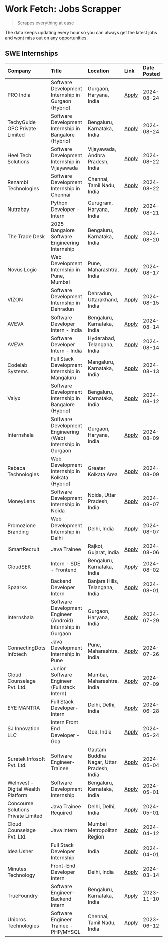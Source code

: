 # Work Fetch: Jobs Scrapper
> Scrapes everything at ease

The data keeps updating every hour so you can always get the latest jobs and wont miss out on any opportunities.

## SWE Internships
<!--START_SECTION:workfetch-->
| Company                             | Title                                                         | Location                                  | Link                                                                                                                                                                                                                                                                                      | Date Posted   |
|:------------------------------------|:--------------------------------------------------------------|:------------------------------------------|:------------------------------------------------------------------------------------------------------------------------------------------------------------------------------------------------------------------------------------------------------------------------------------------|:--------------|
| PRO India                           | Software Development Internship in Gurgaon (Hybrid)           | Gurgaon, Haryana, India                   | [Apply](https://in.linkedin.com/jobs/view/software-development-internship-in-gurgaon-hybrid-at-pro-india-4009587664?position=45&pageNum=0&refId=51Btl%2BbHJix8%2FSxVrakUUA%3D%3D&trackingId=hUhj0GOw0reDkJguDsWXEg%3D%3D&trk=public_jobs_jserp-result_search-card)                        | 2024-08-24    |
| TechyGuide OPC Private Limited      | Software Development Internship in Bangalore (Hybrid)         | Bengaluru, Karnataka, India               | [Apply](https://in.linkedin.com/jobs/view/software-development-internship-in-bangalore-hybrid-at-techyguide-opc-private-limited-4009591646?position=53&pageNum=0&refId=51Btl%2BbHJix8%2FSxVrakUUA%3D%3D&trackingId=G0e8rKPFeZX7X9RWDmX96Q%3D%3D&trk=public_jobs_jserp-result_search-card) | 2024-08-24    |
| Heel Tech Solutions                 | Software Development Internship in Vijayawada                 | Vijayawada, Andhra Pradesh, India         | [Apply](https://in.linkedin.com/jobs/view/software-development-internship-in-vijayawada-at-heel-tech-solutions-4007906692?position=38&pageNum=0&refId=51Btl%2BbHJix8%2FSxVrakUUA%3D%3D&trackingId=7KHUdOjJHSjn1Q%2F15W%2F4pA%3D%3D&trk=public_jobs_jserp-result_search-card)              | 2024-08-22    |
| Renambl Technologies                | Software Development Internship in Chennai                    | Chennai, Tamil Nadu, India                | [Apply](https://in.linkedin.com/jobs/view/software-development-internship-in-chennai-at-renambl-technologies-4007910299?position=48&pageNum=0&refId=51Btl%2BbHJix8%2FSxVrakUUA%3D%3D&trackingId=4CHfkKAFyrC1YEabldLPCg%3D%3D&trk=public_jobs_jserp-result_search-card)                    | 2024-08-22    |
| Nutrabay                            | Python Developer - Intern                                     | Gurugram, Haryana, India                  | [Apply](https://in.linkedin.com/jobs/view/python-developer-intern-at-nutrabay-4003909226?position=47&pageNum=0&refId=51Btl%2BbHJix8%2FSxVrakUUA%3D%3D&trackingId=bszNdzZqJiodFs6gwPE6Vg%3D%3D&trk=public_jobs_jserp-result_search-card)                                                   | 2024-08-21    |
| The Trade Desk                      | 2025 Bangalore Software Engineering Internship                | Bengaluru, Karnataka, India               | [Apply](https://in.linkedin.com/jobs/view/2025-bangalore-software-engineering-internship-at-the-trade-desk-3987456531?position=11&pageNum=0&refId=51Btl%2BbHJix8%2FSxVrakUUA%3D%3D&trackingId=NPK%2FzY1KPxHvojKDEGMFMQ%3D%3D&trk=public_jobs_jserp-result_search-card)                    | 2024-08-20    |
| Novus Logic                         | Web Development Internship in Pune, Mumbai                    | Pune, Maharashtra, India                  | [Apply](https://in.linkedin.com/jobs/view/web-development-internship-in-pune-mumbai-at-novus-logic-4003713081?position=52&pageNum=0&refId=51Btl%2BbHJix8%2FSxVrakUUA%3D%3D&trackingId=oU8OYFIP%2FYqsVSz6yVYg4g%3D%3D&trk=public_jobs_jserp-result_search-card)                            | 2024-08-17    |
| VIZON                               | Software Development Internship in Dehradun                   | Dehradun, Uttarakhand, India              | [Apply](https://in.linkedin.com/jobs/view/software-development-internship-in-dehradun-at-vizon-4002068899?position=12&pageNum=0&refId=51Btl%2BbHJix8%2FSxVrakUUA%3D%3D&trackingId=7YmqjZ8R7rDLmCAgzCR0qA%3D%3D&trk=public_jobs_jserp-result_search-card)                                  | 2024-08-15    |
| AVEVA                               | Software Developer Intern - India                             | Bengaluru, Karnataka, India               | [Apply](https://in.linkedin.com/jobs/view/software-developer-intern-india-at-aveva-3998279987?position=8&pageNum=0&refId=51Btl%2BbHJix8%2FSxVrakUUA%3D%3D&trackingId=8NHE6lO1ONmrMMqMRYejzA%3D%3D&trk=public_jobs_jserp-result_search-card)                                               | 2024-08-14    |
| AVEVA                               | Software Developer Intern - India                             | Hyderabad, Telangana, India               | [Apply](https://in.linkedin.com/jobs/view/software-developer-intern-india-at-aveva-3998281598?position=14&pageNum=0&refId=51Btl%2BbHJix8%2FSxVrakUUA%3D%3D&trackingId=U6grcoqmyDXviVUVZ0NhNQ%3D%3D&trk=public_jobs_jserp-result_search-card)                                              | 2024-08-14    |
| Codelab Systems                     | Full Stack Development Internship in Mangaluru                | Mangaluru, Karnataka, India               | [Apply](https://in.linkedin.com/jobs/view/full-stack-development-internship-in-mangaluru-at-codelab-systems-4000806317?position=60&pageNum=0&refId=51Btl%2BbHJix8%2FSxVrakUUA%3D%3D&trackingId=3jnh4fj4hkrJsflA55TbYQ%3D%3D&trk=public_jobs_jserp-result_search-card)                     | 2024-08-13    |
| Valyx                               | Software Development Internship in Bangalore (Hybrid)         | Bengaluru, Karnataka, India               | [Apply](https://in.linkedin.com/jobs/view/software-development-internship-in-bangalore-hybrid-at-valyx-3999788730?position=19&pageNum=0&refId=51Btl%2BbHJix8%2FSxVrakUUA%3D%3D&trackingId=VqaVVvJNLrP32tO7MqXH6g%3D%3D&trk=public_jobs_jserp-result_search-card)                          | 2024-08-12    |
| Internshala                         | Software Development Engineering (Web) Internship in Gurgaon  | Gurgaon, Haryana, India                   | [Apply](https://in.linkedin.com/jobs/view/software-development-engineering-web-internship-in-gurgaon-at-internshala-3997620471?position=4&pageNum=0&refId=51Btl%2BbHJix8%2FSxVrakUUA%3D%3D&trackingId=BKxW1knDLFUuwgO1OLLMwQ%3D%3D&trk=public_jobs_jserp-result_search-card)              | 2024-08-09    |
| Rebaca Technologies                 | Web Development Internship in Kolkata (Hybrid)                | Greater Kolkata Area                      | [Apply](https://in.linkedin.com/jobs/view/web-development-internship-in-kolkata-hybrid-at-rebaca-technologies-3997621369?position=42&pageNum=0&refId=51Btl%2BbHJix8%2FSxVrakUUA%3D%3D&trackingId=CaLNjyl2GR77JSj3jgHDvA%3D%3D&trk=public_jobs_jserp-result_search-card)                   | 2024-08-09    |
| MoneyLens                           | Software Development Internship in Noida                      | Noida, Uttar Pradesh, India               | [Apply](https://in.linkedin.com/jobs/view/software-development-internship-in-noida-at-moneylens-3995563481?position=7&pageNum=0&refId=51Btl%2BbHJix8%2FSxVrakUUA%3D%3D&trackingId=EQJ29LaHQpy%2Ffg5963mDTA%3D%3D&trk=public_jobs_jserp-result_search-card)                                | 2024-08-07    |
| Promozione Branding                 | Web Development Internship in Delhi                           | Delhi, India                              | [Apply](https://in.linkedin.com/jobs/view/web-development-internship-in-delhi-at-promozione-branding-3995559880?position=30&pageNum=0&refId=51Btl%2BbHJix8%2FSxVrakUUA%3D%3D&trackingId=E%2Ffov1SMG6MESouq4pWlRg%3D%3D&trk=public_jobs_jserp-result_search-card)                          | 2024-08-07    |
| iSmartRecruit                       | Java Trainee                                                  | Rajkot, Gujarat, India                    | [Apply](https://in.linkedin.com/jobs/view/java-trainee-at-ismartrecruit-3992301825?position=35&pageNum=0&refId=51Btl%2BbHJix8%2FSxVrakUUA%3D%3D&trackingId=Oc%2Bsjvyfth3Dgl%2FDvnOnXQ%3D%3D&trk=public_jobs_jserp-result_search-card)                                                     | 2024-08-06    |
| CloudSEK                            | Intern - SDE - Frontend                                       | Bengaluru, Karnataka, India               | [Apply](https://in.linkedin.com/jobs/view/intern-sde-frontend-at-cloudsek-3991574495?position=27&pageNum=0&refId=51Btl%2BbHJix8%2FSxVrakUUA%3D%3D&trackingId=vHpTBzCq%2FYfkaemCxIY%2BSg%3D%3D&trk=public_jobs_jserp-result_search-card)                                                   | 2024-08-02    |
| Spaarks                             | Backend Developer Intern                                      | Banjara Hills, Telangana, India           | [Apply](https://in.linkedin.com/jobs/view/backend-developer-intern-at-spaarks-3990226465?position=33&pageNum=0&refId=51Btl%2BbHJix8%2FSxVrakUUA%3D%3D&trackingId=LqS2%2FQmkAaINbI6T%2F6OYLg%3D%3D&trk=public_jobs_jserp-result_search-card)                                               | 2024-08-01    |
| Internshala                         | Software Development Engineer (Android) Internship in Gurgaon | Gurgaon, Haryana, India                   | [Apply](https://in.linkedin.com/jobs/view/software-development-engineer-android-internship-in-gurgaon-at-internshala-3987153031?position=51&pageNum=0&refId=51Btl%2BbHJix8%2FSxVrakUUA%3D%3D&trackingId=hAbBV0UI6gGrD46ya3tHJw%3D%3D&trk=public_jobs_jserp-result_search-card)            | 2024-07-29    |
| ConnectingDots Infotech             | Java Development Internship in Pune                           | Pune, Maharashtra, India                  | [Apply](https://in.linkedin.com/jobs/view/java-development-internship-in-pune-at-connectingdots-infotech-3983314097?position=44&pageNum=0&refId=51Btl%2BbHJix8%2FSxVrakUUA%3D%3D&trackingId=MOgslGGsiK5DHVITk6xkbA%3D%3D&trk=public_jobs_jserp-result_search-card)                        | 2024-07-26    |
| Cloud Counselage Pvt. Ltd.          | Junior Software Engineer (Full stack Intern)                  | Mumbai, Maharashtra, India                | [Apply](https://in.linkedin.com/jobs/view/junior-software-engineer-full-stack-intern-at-cloud-counselage-pvt-ltd-3967725851?position=24&pageNum=0&refId=51Btl%2BbHJix8%2FSxVrakUUA%3D%3D&trackingId=RKznopzujRPQTmuBtR51fA%3D%3D&trk=public_jobs_jserp-result_search-card)                | 2024-07-09    |
| EYE MANTRA                          | Full Stack Developer- Intern                                  | Delhi, Delhi, India                       | [Apply](https://in.linkedin.com/jobs/view/full-stack-developer-intern-at-eye-mantra-3960988037?position=59&pageNum=0&refId=51Btl%2BbHJix8%2FSxVrakUUA%3D%3D&trackingId=nxdMnucEqiy32KfodQkUUA%3D%3D&trk=public_jobs_jserp-result_search-card)                                             | 2024-06-28    |
| SJ Innovation LLC                   | Intern Front End Developer - Goa                              | Goa, India                                | [Apply](https://in.linkedin.com/jobs/view/intern-front-end-developer-goa-at-sj-innovation-llc-3931678611?position=20&pageNum=0&refId=51Btl%2BbHJix8%2FSxVrakUUA%3D%3D&trackingId=z5GmWcGmJo6edbc%2Fxe9QMA%3D%3D&trk=public_jobs_jserp-result_search-card)                                 | 2024-05-24    |
| Suretek Infosoft Pvt. Ltd.          | Software Engineer-Trainee                                     | Gautam Buddha Nagar, Uttar Pradesh, India | [Apply](https://in.linkedin.com/jobs/view/software-engineer-trainee-at-suretek-infosoft-pvt-ltd-3916999948?position=46&pageNum=0&refId=51Btl%2BbHJix8%2FSxVrakUUA%3D%3D&trackingId=hOet60AGo8z2hYNaRdt1CQ%3D%3D&trk=public_jobs_jserp-result_search-card)                                 | 2024-05-04    |
| WeInvest - Digital Wealth Platform  | Software Development Internship                               | Bengaluru, Karnataka, India               | [Apply](https://in.linkedin.com/jobs/view/software-development-internship-at-weinvest-digital-wealth-platform-3912867225?position=3&pageNum=0&refId=51Btl%2BbHJix8%2FSxVrakUUA%3D%3D&trackingId=B1gkg8Uv8g2W%2FtvSoL0zjA%3D%3D&trk=public_jobs_jserp-result_search-card)                  | 2024-05-01    |
| Concourse Solutions Private Limited | Java Trainee Required                                         | Delhi, Delhi, India                       | [Apply](https://in.linkedin.com/jobs/view/java-trainee-required-at-concourse-solutions-private-limited-3912869388?position=17&pageNum=0&refId=51Btl%2BbHJix8%2FSxVrakUUA%3D%3D&trackingId=luCO2aXhR%2Bp2%2BFfjsurNZg%3D%3D&trk=public_jobs_jserp-result_search-card)                      | 2024-05-01    |
| Cloud Counselage Pvt. Ltd.          | Java Intern                                                   | Mumbai Metropolitan Region                | [Apply](https://in.linkedin.com/jobs/view/java-intern-at-cloud-counselage-pvt-ltd-3896025667?position=50&pageNum=0&refId=51Btl%2BbHJix8%2FSxVrakUUA%3D%3D&trackingId=9iEzDpKq7RpN61egkBLIQw%3D%3D&trk=public_jobs_jserp-result_search-card)                                               | 2024-04-12    |
| Idea Usher                          | Full Stack Developer Internship                               | India                                     | [Apply](https://in.linkedin.com/jobs/view/full-stack-developer-internship-at-idea-usher-3879565540?position=32&pageNum=0&refId=51Btl%2BbHJix8%2FSxVrakUUA%3D%3D&trackingId=OzYwMnKYMPeC2d7If6ZapA%3D%3D&trk=public_jobs_jserp-result_search-card)                                         | 2024-04-01    |
| Minutes Technology                  | Front-End Developer Intern                                    | Delhi, India                              | [Apply](https://in.linkedin.com/jobs/view/front-end-developer-intern-at-minutes-technology-3853712549?position=29&pageNum=0&refId=51Btl%2BbHJix8%2FSxVrakUUA%3D%3D&trackingId=skNluIT%2BOu91FlgAu2Upaw%3D%3D&trk=public_jobs_jserp-result_search-card)                                    | 2024-03-14    |
| TrueFoundry                         | Software Engineer-Backend Intern                              | Bengaluru, Karnataka, India               | [Apply](https://in.linkedin.com/jobs/view/software-engineer-backend-intern-at-truefoundry-3779508170?position=54&pageNum=0&refId=51Btl%2BbHJix8%2FSxVrakUUA%3D%3D&trackingId=B6xYsD8lyKGpiz5odN6wWA%3D%3D&trk=public_jobs_jserp-result_search-card)                                       | 2023-11-10    |
| Unibros Technologies                | Software Engineer Trainee - PHP/MYSQL                         | Chennai, Tamil Nadu, India                | [Apply](https://in.linkedin.com/jobs/view/software-engineer-trainee-php-mysql-at-unibros-technologies-3656599241?position=58&pageNum=0&refId=51Btl%2BbHJix8%2FSxVrakUUA%3D%3D&trackingId=JGwHQsDrA4WHXskH%2B%2FN%2FIQ%3D%3D&trk=public_jobs_jserp-result_search-card)                     | 2023-06-12    |
<!--END_SECTION:workfetch-->
